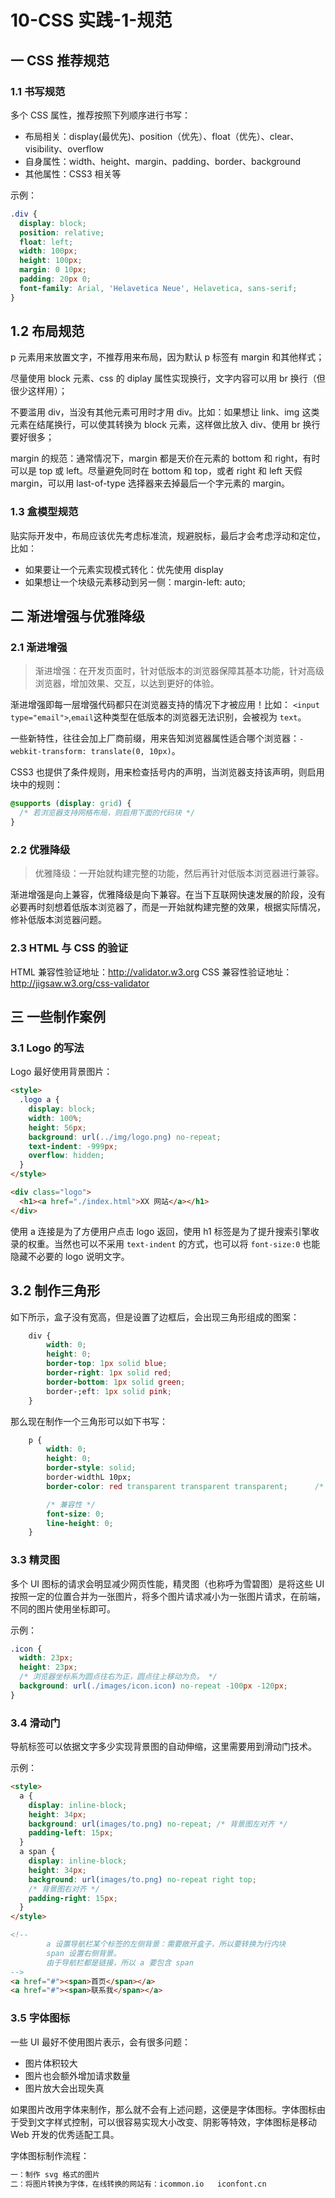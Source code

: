 # 10-CSS 实践-1-规范

## 一 CSS 推荐规范

### 1.1 书写规范

多个 CSS 属性，推荐按照下列顺序进行书写：

- 布局相关：display(最优先)、position（优先）、float（优先）、clear、visibility、overflow
- 自身属性：width、height、margin、padding、border、background
- 其他属性：CSS3 相关等

示例：

```css
.div {
  display: block;
  position: relative;
  float: left;
  width: 100px;
  height: 100px;
  margin: 0 10px;
  padding: 20px 0;
  font-family: Arial, 'Helavetica Neue', Helavetica, sans-serif;
}
```

## 1.2 布局规范

p 元素用来放置文字，不推荐用来布局，因为默认 p 标签有 margin 和其他样式；

尽量使用 block 元素、css 的 diplay 属性实现换行，文字内容可以用 br 换行（但很少这样用）；

不要滥用 div，当没有其他元素可用时才用 div。比如：如果想让 link、img 这类元素在结尾换行，可以使其转换为 block 元素，这样做比放入 div、使用 br 换行要好很多；

margin 的规范：通常情况下，margin 都是天价在元素的 bottom 和 right，有时可以是 top 或 left。尽量避免同时在 bottom 和 top，或者 right 和 left 天假 margin，可以用 last-of-type 选择器来去掉最后一个字元素的 margin。

### 1.3 盒模型规范

贴实际开发中，布局应该优先考虑标准流，规避脱标，最后才会考虑浮动和定位，比如：

- 如果要让一个元素实现模式转化：优先使用 display
- 如果想让一个块级元素移动到另一侧：margin-left: auto;

## 二 渐进增强与优雅降级

### 2.1 渐进增强

> 渐进增强：在开发页面时，针对低版本的浏览器保障其基本功能，针对高级浏览器，增加效果、交互，以达到更好的体验。

渐进增强即每一层增强代码都只在浏览器支持的情况下才被应用！比如：
`<input type="email">`,`email`这种类型在低版本的浏览器无法识别，会被视为 `text`。

一些新特性，往往会加上厂商前缀，用来告知浏览器属性适合哪个浏览器：`-webkit-transform: translate(0, 10px)`。

CSS3 也提供了条件规则，用来检查括号内的声明，当浏览器支持该声明，则启用块中的规则：

```css
@supports (display: grid) {
  /* 若浏览器支持网格布局，则启用下面的代码块 */
}
```

### 2.2 优雅降级

> 优雅降级：一开始就构建完整的功能，然后再针对低版本浏览器进行兼容。

渐进增强是向上兼容，优雅降级是向下兼容。在当下互联网快速发展的阶段，没有必要再时刻想着低版本浏览器了，而是一开始就构建完整的效果，根据实际情况，修补低版本浏览器问题。

### 2.3 HTML 与 CSS 的验证

HTML 兼容性验证地址：<http://validator.w3.org>
CSS 兼容性验证地址：<http://jigsaw.w3.org/css-validator>

## 三 一些制作案例

### 3.1 Logo 的写法

Logo 最好使用背景图片：

```html
<style>
  .logo a {
    display: block;
    width: 100%;
    height: 56px;
    background: url(../img/logo.png) no-repeat;
    text-indent: -999px;
    overflow: hidden;
  }
</style>

<div class="logo">
  <h1><a href="./index.html">XX 网站</a></h1>
</div>
```

使用 a 连接是为了方便用户点击 logo 返回，使用 h1 标签是为了提升搜索引擎收录的权重。当然也可以不采用 `text-indent` 的方式，也可以将 `font-size:0` 也能隐藏不必要的 logo 说明文字。

## 3.2 制作三角形

如下所示，盒子没有宽高，但是设置了边框后，会出现三角形组成的图案：

```css
    div {
        width: 0;
        height: 0;
        border-top: 1px solid blue;
        border-right: 1px solid red;
        border-bottom: 1px solid green;
        border-;eft: 1px solid pink;
    }
```

那么现在制作一个三角形可以如下书写：

```css
    p {
        width: 0;
        height: 0;
        border-style: solid;
        border-widthL 10px;
        border-color: red transparent transparent transparent;      /* 需要哪个方向的三角形就设置哪个方向为非透明 */

        /* 兼容性 */
        font-size: 0;
        line-height: 0;
    }
```

### 3.3 精灵图

多个 UI 图标的请求会明显减少网页性能，精灵图（也称呼为雪碧图）是将这些 UI 按照一定的位置合并为一张图片，将多个图片请求减小为一张图片请求，在前端，不同的图片使用坐标即可。

示例：

```css
.icon {
  width: 23px;
  height: 23px;
  /* 浏览器坐标系为圆点往右为正，圆点往上移动为负。 */
  background: url(./images/icon.icon) no-repeat -100px -120px;
}
```

### 3.4 滑动门

导航标签可以依据文字多少实现背景图的自动伸缩，这里需要用到滑动门技术。

示例：

```html
<style>
  a {
    display: inline-block;
    height: 34px;
    background: url(images/to.png) no-repeat; /* 背景图左对齐 */
    padding-left: 15px;
  }
  a span {
    display: inline-block;
    height: 34px;
    background: url(images/to.png) no-repeat right top;
    /* 背景图右对齐 */
    padding-right: 15px;
  }
</style>

<!--
        a 设置导航栏某个标签的左侧背景：需要敞开盒子，所以要转换为行内块
        span 设置右侧背景。
        由于导航栏都是链接，所以 a 要包含 span
-->
<a href="#"><span>首页</span></a>
<a href="#"><span>联系我</span></a>
```

### 3.5 字体图标

一些 UI 最好不使用图片表示，会有很多问题：

- 图片体积较大
- 图片也会额外增加请求数量
- 图片放大会出现失真

如果图片改用字体来制作，那么就不会有上述问题，这便是字体图标。字体图标由于受到文字样式控制，可以很容易实现大小改变、阴影等特效，字体图标是移动 Web 开发的优秀适配工具。

字体图标制作流程：

```txt
一：制作 svg 格式的图片
二：将图片转换为字体，在线转换的网站有：icommon.io   iconfont.cn
```
